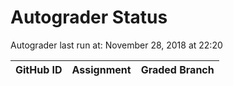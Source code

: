 # Autograder Status
Autograder last run at: November 28, 2018 at 22:20

| GitHub ID | Assignment | Graded Branch |
|-----------|------------|---------------|
